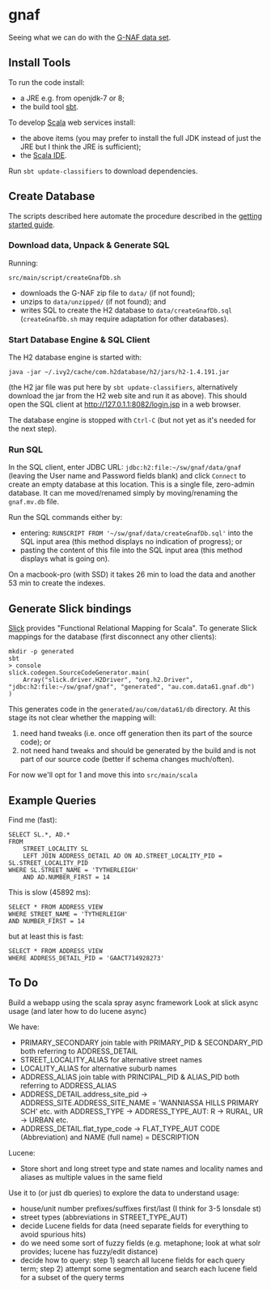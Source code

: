 # gnaf

Seeing what we can do with the [G-NAF data set](http://www.data.gov.au/dataset/geocoded-national-address-file-g-naf).

## Install Tools

To run the code install:
- a JRE e.g. from openjdk-7 or 8;
- the build tool [sbt](http://www.scala-sbt.org/).

To develop [Scala](http://scala-lang.org/) web services install:
- the above items (you may prefer to install the full JDK instead of just the JRE but I think the JRE is sufficient);
- the [Scala IDE](http://scala-ide.org/download/current.html).

Run `sbt update-classifiers` to download dependencies.

## Create Database

The scripts described here automate the procedure described in the [getting started guide](https://www.psma.com.au/sites/default/files/g-naf_-_getting_started_guide.pdf).

### Download data, Unpack & Generate SQL
Running:

	src/main/script/createGnafDb.sh

- downloads the G-NAF zip file to `data/` (if not found);
- unzips to `data/unzipped/` (if not found); and
- writes SQL to create the H2 database to `data/createGnafDb.sql` (`createGnafDb.sh` may require adaptation for other databases).

### Start Database Engine & SQL Client
The H2 database engine is started with:

	java -jar ~/.ivy2/cache/com.h2database/h2/jars/h2-1.4.191.jar

(the H2 jar file was put here by `sbt update-classifiers`, alternatively download the jar from the H2 web site and run it as above).
This should open the SQL client at http://127.0.1.1:8082/login.jsp in a web browser.

The database engine is stopped with `Ctrl-C` (but not yet as it's needed for the next step).

### Run SQL
In the SQL client, enter JDBC URL: `jdbc:h2:file:~/sw/gnaf/data/gnaf` (leaving the User name and Password fields blank) and click `Connect` to create an empty database at this location. This is a single file, zero-admin database. It can me moved/renamed simply by moving/renaming the `gnaf.mv.db` file.

Run the SQL commands either by:
- entering: `RUNSCRIPT FROM '~/sw/gnaf/data/createGnafDb.sql'` into the SQL input area (this method displays no indication of progress); or
- pasting the content of this file into the SQL input area (this method displays what is going on).

On a macbook-pro (with SSD) it takes 26 min to load the data and another 53 min to create the indexes. 

## Generate Slick bindings
[Slick](http://slick.typesafe.com/) provides "Functional Relational Mapping for Scala". To generate Slick mappings for the database (first disconnect any other clients):

    mkdir -p generated
    sbt
    > console
    slick.codegen.SourceCodeGenerator.main(
        Array("slick.driver.H2Driver", "org.h2.Driver", "jdbc:h2:file:~/sw/gnaf/gnaf", "generated", "au.com.data61.gnaf.db")
    )

This generates code in the `generated/au/com/data61/db` directory.
At this stage its not clear whether the mapping will:
1. need hand tweaks (i.e. once off generation then its part of the source code); or
2. not need hand tweaks and should be generated by the build and is not part of our source code (better if schema changes much/often).

For now we'll opt for 1 and move this into `src/main/scala`

## Example Queries
Find me (fast):

    SELECT SL.*, AD.*
    FROM
        STREET_LOCALITY SL
        LEFT JOIN ADDRESS_DETAIL AD ON AD.STREET_LOCALITY_PID = SL.STREET_LOCALITY_PID  
    WHERE SL.STREET_NAME = 'TYTHERLEIGH'
        AND AD.NUMBER_FIRST = 14

This is slow (45892 ms):

    SELECT * FROM ADDRESS_VIEW 
    WHERE STREET_NAME = 'TYTHERLEIGH'
    AND NUMBER_FIRST = 14

but at least this is fast:

    SELECT * FROM ADDRESS_VIEW 
    WHERE ADDRESS_DETAIL_PID = 'GAACT714928273'


## To Do
Build a webapp using the scala spray async framework
Look at slick async usage (and later how to do lucene async)

We have:
- PRIMARY_SECONDARY join table with PRIMARY_PID & SECONDARY_PID both referring to ADDRESS_DETAIL
- STREET_LOCALITY_ALIAS for alternative street names
- LOCALITY_ALIAS for alternative suburb names
- ADDRESS_ALIAS join table with PRINCIPAL_PID & ALIAS_PID both referring to ADDRESS_ALIAS
- ADDRESS_DETAIL.address_site_pid -> ADDRESS_SITE.ADDRESS_SITE_NAME = 'WANNIASSA HILLS PRIMARY SCH' etc. with ADDRESS_TYPE -> ADDRESS_TYPE_AUT: R -> RURAL, UR -> URBAN etc.
- ADDRESS_DETAIL.flat_type_code -> FLAT_TYPE_AUT CODE (Abbreviation) and NAME (full name) = DESCRIPTION

Lucene:
- Store short and long street type and state names and locality names and aliases as multiple values in the same field



Use it to (or just db queries) to explore the data to understand usage:
- house/unit number prefixes/suffixes first/last (I think for 3-5 lonsdale st)
- street types (abbreviations in STREET_TYPE_AUT)
- decide Lucene fields for data (need separate fields for everything to avoid spurious hits)
- do we need some sort of fuzzy fields (e.g. metaphone; look at what solr provides; lucene has fuzzy/edit distance)
- decide how to query: step 1) search all lucene fields for each query term; step 2) attempt some segmentation and search each lucene field for a subset of the query terms
